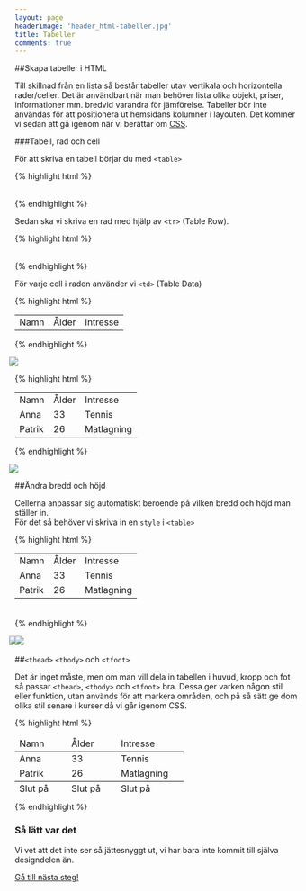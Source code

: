 ```yaml
---
layout: page
headerimage: 'header_html-tabeller.jpg'
title: Tabeller
comments: true
---
```




##Skapa tabeller i HTML  

Till skillnad från en lista så består tabeller utav vertikala och horizontella rader/celler. Det är användbart när man behöver lista olika objekt, priser, informationer mm. bredvid varandra för jämförelse. Tabeller bör inte användas för att positionera ut hemsidans kolumner i layouten. Det kommer vi sedan att gå igenom när vi berättar om <a href="/grunderna-i-css/">CSS</a>.  



###Tabell, rad och cell

För att skriva en tabell börjar du med ``<table>``

{% highlight html %}

<table>

</table>

{% endhighlight %}

Sedan ska vi skriva en rad med hjälp av ``<tr>`` (Table Row).

{% highlight html %}

<table>
  <tr>

  </tr>
</table>

{% endhighlight %}

För varje cell i raden använder vi ``<td>`` (Table Data)

{% highlight html %}

<table>
  <tr>
    <td>Namn</td>
    <td>Ålder</td>
    <td>Intresse</td>
  </tr>
</table>

{% endhighlight %}

<img src="{{ site.url }}/assets/images/asset_html-table-row.png" style="margin-left: -10px;"/>  


{% highlight html %}

<table>
  <tr>
    <td>Namn</td>
    <td>Ålder</td>
    <td>Intresse</td>
  </tr>
  <tr>
    <td>Anna</td>
    <td>33</td>
    <td>Tennis</td>
  </tr>
  <tr>
    <td>Patrik</td>
    <td>26</td>
    <td>Matlagning</td>
  </tr>
</table>

{% endhighlight %}

<img src="{{ site.url }}/assets/images/asset_html-table-rows.png" style="margin-left: -10px;"/>  



##Ändra bredd och höjd

Cellerna anpassar sig automatiskt beroende på vilken bredd och höjd man ställer in.  
För det så behöver vi skriva in en ``style`` i ``<table>``

{% highlight html %}

<table style="width: 300px; height: 100px;">
  <tr>
    <td>Namn</td>
    <td>Ålder</td>
    <td>Intresse</td>
  </tr>
  <tr>
    <td>Anna</td>
    <td>33</td>
    <td>Tennis</td>
  </tr>
  <tr>
    <td>Patrik</td>
    <td>26</td>
    <td>Matlagning</td>
  </tr>
</table>

{% endhighlight %}

<img src="{{ site.url }}/assets/images/asset_html-table-rows-width-height.png" style="margin-left: -10px;"/> 

<img src="{{ site.url }}/assets/images/asset_html-table-rows-width-height-highlight.png" style="margin-left: -10px;"/> 



##``<thead>`` ``<tbody>`` och ``<tfoot>``

Det är inget måste, men om man vill dela in tabellen i huvud, kropp och fot så passar ``<thead>``, ``<tbody>`` och ``<tfoot>`` bra. Dessa ger varken någon stil eller funktion, utan används för att markera områden, och på så sätt ge dom olika stil senare i kurser då vi går igenom CSS.

{% highlight html %}

<table style="width: 300px; height: 100px;">

  <thead>
    <tr>
      <td>Namn</td>
      <td>Ålder</td>
      <td>Intresse</td>
    </tr>
  </thead>

  <tbody>
    <tr>
      <td>Anna</td>
      <td>33</td>
      <td>Tennis</td>
    </tr>
    <tr>
      <td>Patrik</td>
      <td>26</td>
      <td>Matlagning</td>
    </tr>
  </tbody>

  <tfoot>
    <tr>
      <td>Slut på namn</td>
      <td>Slut på ålder</td>
      <td>Slut på intresse</td>
    </tr>
  </tfoot>

</table>

{% endhighlight %}

<div class="success box">
<h3>Så lätt var det</h3>
<p>Vi vet att det inte ser så jättesnyggt ut, vi har bara inte kommit till själva designdelen än.</p> 
</div>


<a class="btn btn-next" href="{{ site.url }}/webbdesign/listor/">Gå till nästa steg!</a>

